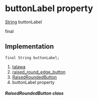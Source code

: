 
<div>

# buttonLabel property

</div>


[String](https://api.flutter.dev/flutter/dart-core/String-class.html)
buttonLabel


final




## Implementation

``` language-dart
final String buttonLabel;
```







1.  [talawa](../../index.html)
2.  [raised_round_edge_button](../../widgets_raised_round_edge_button/)
3.  [RaisedRoundedButton](../../widgets_raised_round_edge_button/RaisedRoundedButton-class.html)
4.  buttonLabel property

##### RaisedRoundedButton class







